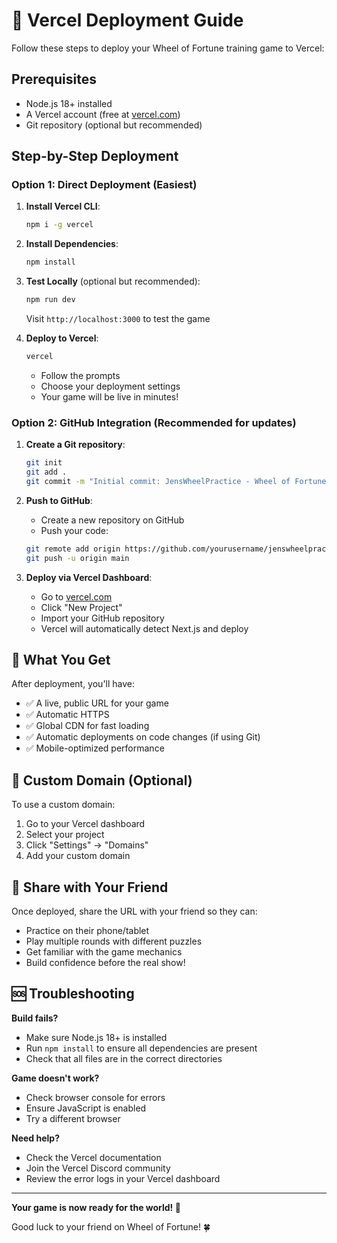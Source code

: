 # 🚀 Vercel Deployment Guide

Follow these steps to deploy your Wheel of Fortune training game to Vercel:

## Prerequisites
- Node.js 18+ installed
- A Vercel account (free at [vercel.com](https://vercel.com))
- Git repository (optional but recommended)

## Step-by-Step Deployment

### Option 1: Direct Deployment (Easiest)
1. **Install Vercel CLI**:
   ```bash
   npm i -g vercel
   ```

2. **Install Dependencies**:
   ```bash
   npm install
   ```

3. **Test Locally** (optional but recommended):
   ```bash
   npm run dev
   ```
   Visit `http://localhost:3000` to test the game

4. **Deploy to Vercel**:
   ```bash
   vercel
   ```
   - Follow the prompts
   - Choose your deployment settings
   - Your game will be live in minutes!

### Option 2: GitHub Integration (Recommended for updates)
1. **Create a Git repository**:
   ```bash
   git init
   git add .
   git commit -m "Initial commit: JensWheelPractice - Wheel of Fortune training game"
   ```

2. **Push to GitHub**:
   - Create a new repository on GitHub
   - Push your code:
   ```bash
   git remote add origin https://github.com/yourusername/jenswheelpractice.git
   git push -u origin main
   ```

3. **Deploy via Vercel Dashboard**:
   - Go to [vercel.com](https://vercel.com)
   - Click "New Project"
   - Import your GitHub repository
   - Vercel will automatically detect Next.js and deploy

## 🎯 What You Get

After deployment, you'll have:
- ✅ A live, public URL for your game
- ✅ Automatic HTTPS
- ✅ Global CDN for fast loading
- ✅ Automatic deployments on code changes (if using Git)
- ✅ Mobile-optimized performance

## 🔧 Custom Domain (Optional)

To use a custom domain:
1. Go to your Vercel dashboard
2. Select your project
3. Click "Settings" → "Domains"
4. Add your custom domain

## 📱 Share with Your Friend

Once deployed, share the URL with your friend so they can:
- Practice on their phone/tablet
- Play multiple rounds with different puzzles
- Get familiar with the game mechanics
- Build confidence before the real show!

## 🆘 Troubleshooting

**Build fails?**
- Make sure Node.js 18+ is installed
- Run `npm install` to ensure all dependencies are present
- Check that all files are in the correct directories

**Game doesn't work?**
- Check browser console for errors
- Ensure JavaScript is enabled
- Try a different browser

**Need help?**
- Check the Vercel documentation
- Join the Vercel Discord community
- Review the error logs in your Vercel dashboard

---

**Your game is now ready for the world! 🎉**

Good luck to your friend on Wheel of Fortune! 🍀 